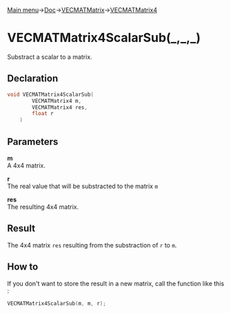 [Main menu](../../../../Readme.md)->[Doc](../../../VECMATKit.md)->[VECMATMatrix](../../VECMATMatrix.md)->[VECMATMatrix4](../../VECMATMatrix4.md)

# VECMATMatrix4ScalarSub(\_,\_,\_)
Substract a scalar to a matrix.

## **Declaration**
```C
void VECMATMatrix4ScalarSub(
		VECMATMatrix4 m,
		VECMATMatrix4 res,
		float r
	)
```


## **Parameters**
**m**  
A 4x4 matrix.

**r**  
The real value that will be substracted to the matrix `m`

**res**  
The resulting 4x4 matrix.


## **Result**
The 4x4 matrix `res` resulting from the substraction of `r` to `m`.

## How to
If you don't want to store the result in a new matrix, call the function like this :

```C
VECMATMatrix4ScalarSub(m, m, r);
```
